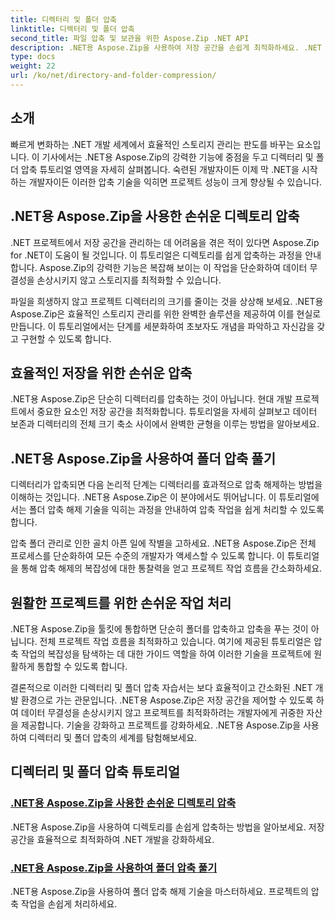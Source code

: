 ```yaml
---
title: 디렉터리 및 폴더 압축
linktitle: 디렉터리 및 폴더 압축
second_title: 파일 압축 및 보관을 위한 Aspose.Zip .NET API
description: .NET용 Aspose.Zip을 사용하여 저장 공간을 손쉽게 최적화하세요. .NET 개발 프로젝트를 향상시키기 위한 디렉터리 압축 및 압축 해제 기술을 알아보세요.
type: docs
weight: 22
url: /ko/net/directory-and-folder-compression/
---
```


## 소개

빠르게 변화하는 .NET 개발 세계에서 효율적인 스토리지 관리는 판도를 바꾸는 요소입니다. 이 기사에서는 .NET용 Aspose.Zip의 강력한 기능에 중점을 두고 디렉터리 및 폴더 압축 튜토리얼 영역을 자세히 살펴봅니다. 숙련된 개발자이든 이제 막 .NET을 시작하는 개발자이든 이러한 압축 기술을 익히면 프로젝트 성능이 크게 향상될 수 있습니다.

## .NET용 Aspose.Zip을 사용한 손쉬운 디렉토리 압축

.NET 프로젝트에서 저장 공간을 관리하는 데 어려움을 겪은 적이 있다면 Aspose.Zip for .NET이 도움이 될 것입니다. 이 튜토리얼은 디렉토리를 쉽게 압축하는 과정을 안내합니다. Aspose.Zip의 강력한 기능은 복잡해 보이는 이 작업을 단순화하여 데이터 무결성을 손상시키지 않고 스토리지를 최적화할 수 있습니다.

파일을 희생하지 않고 프로젝트 디렉터리의 크기를 줄이는 것을 상상해 보세요. .NET용 Aspose.Zip은 효율적인 스토리지 관리를 위한 완벽한 솔루션을 제공하여 이를 현실로 만듭니다. 이 튜토리얼에서는 단계를 세분화하여 초보자도 개념을 파악하고 자신감을 갖고 구현할 수 있도록 합니다.

## 효율적인 저장을 위한 손쉬운 압축

.NET용 Aspose.Zip은 단순히 디렉터리를 압축하는 것이 아닙니다. 현대 개발 프로젝트에서 중요한 요소인 저장 공간을 최적화합니다. 튜토리얼을 자세히 살펴보고 데이터 보존과 디렉터리의 전체 크기 축소 사이에서 완벽한 균형을 이루는 방법을 알아보세요.

## .NET용 Aspose.Zip을 사용하여 폴더 압축 풀기

디렉터리가 압축되면 다음 논리적 단계는 디렉터리를 효과적으로 압축 해제하는 방법을 이해하는 것입니다. .NET용 Aspose.Zip은 이 분야에서도 뛰어납니다. 이 튜토리얼에서는 폴더 압축 해제 기술을 익히는 과정을 안내하여 압축 작업을 쉽게 처리할 수 있도록 합니다.

압축 폴더 관리로 인한 골치 아픈 일에 작별을 고하세요. .NET용 Aspose.Zip은 전체 프로세스를 단순화하여 모든 수준의 개발자가 액세스할 수 있도록 합니다. 이 튜토리얼을 통해 압축 해제의 복잡성에 대한 통찰력을 얻고 프로젝트 작업 흐름을 간소화하세요.

## 원활한 프로젝트를 위한 손쉬운 작업 처리

.NET용 Aspose.Zip을 툴킷에 통합하면 단순히 폴더를 압축하고 압축을 푸는 것이 아닙니다. 전체 프로젝트 작업 흐름을 최적화하고 있습니다. 여기에 제공된 튜토리얼은 압축 작업의 복잡성을 탐색하는 데 대한 가이드 역할을 하여 이러한 기술을 프로젝트에 원활하게 통합할 수 있도록 합니다.

결론적으로 이러한 디렉터리 및 폴더 압축 자습서는 보다 효율적이고 간소화된 .NET 개발 환경으로 가는 관문입니다. .NET용 Aspose.Zip은 저장 공간을 제어할 수 있도록 하여 데이터 무결성을 손상시키지 않고 프로젝트를 최적화하려는 개발자에게 귀중한 자산을 제공합니다. 기술을 강화하고 프로젝트를 강화하세요. .NET용 Aspose.Zip을 사용하여 디렉터리 및 폴더 압축의 세계를 탐험해보세요.
## 디렉터리 및 폴더 압축 튜토리얼
### [.NET용 Aspose.Zip을 사용한 손쉬운 디렉토리 압축](./compress-directory/)
.NET용 Aspose.Zip을 사용하여 디렉토리를 손쉽게 압축하는 방법을 알아보세요. 저장 공간을 효율적으로 최적화하여 .NET 개발을 강화하세요.
### [.NET용 Aspose.Zip을 사용하여 폴더 압축 풀기](./decompress-folder/)
.NET용 Aspose.Zip을 사용하여 폴더 압축 해제 기술을 마스터하세요. 프로젝트의 압축 작업을 손쉽게 처리하세요.